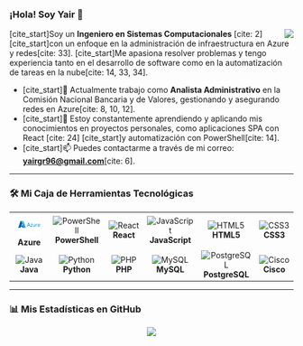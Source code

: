 ### ¡Hola! Soy Yair 👋
<a href="https://github.com/anuraghazra/github-readme-stats">
  <img align="right" src="https://github-readme-stats.vercel.app/api?username=yairgr96&show_icons=true&theme=tokyonight&hide_border=true&count_private=true" />
</a>

[cite_start]Soy un **Ingeniero en Sistemas Computacionales** [cite: 2] [cite_start]con un enfoque en la administración de infraestructura en Azure y redes[cite: 33]. [cite_start]Me apasiona resolver problemas y tengo experiencia tanto en el desarrollo de software como en la automatización de tareas en la nube[cite: 14, 33, 34].

- [cite_start]🔭 Actualmente trabajo como **Analista Administrativo** en la Comisión Nacional Bancaria y de Valores, gestionando y asegurando redes en Azure[cite: 8, 10, 12].
- [cite_start]🌱 Estoy constantemente aprendiendo y aplicando mis conocimientos en proyectos personales, como aplicaciones SPA con React [cite: 24] [cite_start]y automatización con PowerShell[cite: 14].
- [cite_start]📫 Puedes contactarme a través de mi correo: **yairgr96@gmail.com**[cite: 6].

---

### 🛠️ Mi Caja de Herramientas Tecnológicas

<table>
  <tr>
    <td align="center" width="120">
      <img src="https://raw.githubusercontent.com/devicons/devicon/master/icons/azure/azure-original-wordmark.svg" width="40" height="40" alt="Azure" />
      <br><strong>Azure</strong>
    </td>
    <td align="center" width="120">
      <img src="https://cdn.jsdelivr.net/gh/devicons/devicon/icons/powershell/powershell-original.svg" width="40" height="40" alt="PowerShell" />
      <br><strong>PowerShell</strong>
    </td>
    <td align="center" width="120">
      <img src="https://cdn.jsdelivr.net/gh/devicons/devicon/icons/react/react-original-wordmark.svg" width="40" height="40" alt="React" />
      <br><strong>React</strong>
    </td>
    <td align="center" width="120">
      <img src="https://cdn.jsdelivr.net/gh/devicons/devicon/icons/javascript/javascript-original.svg" width="40" height="40" alt="JavaScript" />
      <br><strong>JavaScript</strong>
    </td>
     <td align="center" width="120">
      <img src="https://cdn.jsdelivr.net/gh/devicons/devicon/icons/html5/html5-original-wordmark.svg" width="40" height="40" alt="HTML5" />
      <br><strong>HTML5</strong>
    </td>
    <td align="center" width="120">
      <img src="https://cdn.jsdelivr.net/gh/devicons/devicon/icons/css3/css3-original-wordmark.svg" width="40" height="40" alt="CSS3" />
      <br><strong>CSS3</strong>
    </td>
  </tr>
  <tr>
    <td align="center" width="120">
      <img src="https://cdn.jsdelivr.net/gh/devicons/devicon/icons/java/java-original-wordmark.svg" width="40" height="40" alt="Java" />
      <br><strong>Java</strong>
    </td>
    <td align="center" width="120">
      <img src="https://cdn.jsdelivr.net/gh/devicons/devicon/icons/python/python-original-wordmark.svg" width="40" height="40" alt="Python" />
      <br><strong>Python</strong>
    </td>
    <td align="center" width="120">
      <img src="https://cdn.jsdelivr.net/gh/devicons/devicon/icons/php/php-original.svg" width="40" height="40" alt="PHP" />
      <br><strong>PHP</strong>
    </td>
    <td align="center" width="120">
      <img src="https://cdn.jsdelivr.net/gh/devicons/devicon/icons/mysql/mysql-original-wordmark.svg" width="40" height="40" alt="MySQL" />
      <br><strong>MySQL</strong>
    </td>
     <td align="center" width="120">
      <img src="https://cdn.jsdelivr.net/gh/devicons/devicon/icons/postgresql/postgresql-original-wordmark.svg" width="40" height="40" alt="PostgreSQL" />
      <br><strong>PostgreSQL</strong>
    </td>
    <td align="center" width="120">
      <img src="https://cdn.jsdelivr.net/gh/devicons/devicon/icons/cisco/cisco-original-wordmark.svg" width="40" height="40" alt="Cisco" />
      <br><strong>Cisco</strong>
    </td>
  </tr>
</table>

---

### 📊 Mis Estadísticas en GitHub

<p align="center">
  <img src="https://github-readme-stats.vercel.app/api/top-langs/?username=yairgr96&layout=compact&theme=tokyonight&hide_border=true" />
</p>
